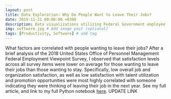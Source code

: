 ```yaml
---
layout: post
title: Data Exploration: Why Do People Want to Leave Their Jobs?
date: 2019-11-21 00:00:00 +0300
description: Data visualizations utilizing Federal Government employee satisfaction data # Add post description (optional)
img: software.jpg # Add image post (optional)
tags: [Productivity, Software] # add tag
---
```


What factors are correlated with people wanting to leave their jobs? After a brief analysis of the 2018 United States Office of Personnel Management Federal Employment Viewpoint Survey, I observed that satisfaction levels across all survey items were lower on average for those wanting to leave their jobs than those wanting to stay. Specifically, low overall job and organization satisfaction, as well as low satisfaction with talent utilization and promotion opportunities were most highly correlated with someone indicating they were thinking of leaving their job in the next year. See my full article, and link to my full Python notebook [here](https://www.google.com). UPDATE LINK
